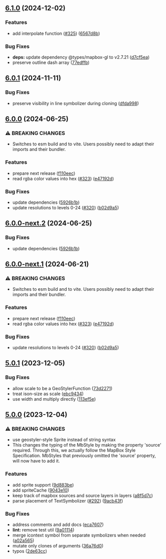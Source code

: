 ## [6.1.0](https://github.com/geostyler/geostyler-mapbox-parser/compare/v6.0.1...v6.1.0) (2024-12-02)


### Features

* add interpolate function ([#325](https://github.com/geostyler/geostyler-mapbox-parser/issues/325)) ([6567d8b](https://github.com/geostyler/geostyler-mapbox-parser/commit/6567d8b14c0158f96856de8786081d4fd0f554ff))


### Bug Fixes

* **deps:** update dependency @types/mapbox-gl to v2.7.21 ([d7cf5ea](https://github.com/geostyler/geostyler-mapbox-parser/commit/d7cf5ea2d80a4baae9b5990f9b90ac7c5fa5b330))
* preserve outline dash array ([77edffb](https://github.com/geostyler/geostyler-mapbox-parser/commit/77edffbf967d31c668e6b4a2e8c3a8d90b9517a4))

## [6.0.1](https://github.com/geostyler/geostyler-mapbox-parser/compare/v6.0.0...v6.0.1) (2024-11-11)


### Bug Fixes

* preserve visibility in line symbolizer during cloning ([dfda998](https://github.com/geostyler/geostyler-mapbox-parser/commit/dfda9982199eb1769d3b1a103d26940517949874))

## [6.0.0](https://github.com/geostyler/geostyler-mapbox-parser/compare/v5.0.1...v6.0.0) (2024-06-25)


### ⚠ BREAKING CHANGES

* Switches to esm build and to vite. Users possibly
need to adapt their imports and their bundler.

### Features

* prepare next release ([f110eec](https://github.com/geostyler/geostyler-mapbox-parser/commit/f110eecbdedd3830a03be0b31cb13615fbc03027))
* read rgba color values into hex ([#323](https://github.com/geostyler/geostyler-mapbox-parser/issues/323)) ([e47192d](https://github.com/geostyler/geostyler-mapbox-parser/commit/e47192d7a62b9e70f9e1d2fd36e8f74f1abe6dcd))


### Bug Fixes

* update dependencies ([5926b1b](https://github.com/geostyler/geostyler-mapbox-parser/commit/5926b1b087ca05ac3825b9fb262756f27510112f))
* update resolutions to levels 0-24 ([#320](https://github.com/geostyler/geostyler-mapbox-parser/issues/320)) ([b02d9a5](https://github.com/geostyler/geostyler-mapbox-parser/commit/b02d9a5bbafba4d544f935c3ac40a785cbb7ecec))

## [6.0.0-next.2](https://github.com/geostyler/geostyler-mapbox-parser/compare/v6.0.0-next.1...v6.0.0-next.2) (2024-06-25)


### Bug Fixes

* update dependencies ([5926b1b](https://github.com/geostyler/geostyler-mapbox-parser/commit/5926b1b087ca05ac3825b9fb262756f27510112f))

## [6.0.0-next.1](https://github.com/geostyler/geostyler-mapbox-parser/compare/v5.0.1...v6.0.0-next.1) (2024-06-21)


### ⚠ BREAKING CHANGES

* Switches to esm build and to vite. Users possibly
need to adapt their imports and their bundler.

### Features

* prepare next release ([f110eec](https://github.com/geostyler/geostyler-mapbox-parser/commit/f110eecbdedd3830a03be0b31cb13615fbc03027))
* read rgba color values into hex ([#323](https://github.com/geostyler/geostyler-mapbox-parser/issues/323)) ([e47192d](https://github.com/geostyler/geostyler-mapbox-parser/commit/e47192d7a62b9e70f9e1d2fd36e8f74f1abe6dcd))


### Bug Fixes

* update resolutions to levels 0-24 ([#320](https://github.com/geostyler/geostyler-mapbox-parser/issues/320)) ([b02d9a5](https://github.com/geostyler/geostyler-mapbox-parser/commit/b02d9a5bbafba4d544f935c3ac40a785cbb7ecec))

## [5.0.1](https://github.com/geostyler/geostyler-mapbox-parser/compare/v5.0.0...v5.0.1) (2023-12-05)


### Bug Fixes

* allow scale to be a GeoStylerFunction ([73d2271](https://github.com/geostyler/geostyler-mapbox-parser/commit/73d2271e536b14604ca222aaa9af6972014930aa))
* treat ison-size as scale ([ebc9434](https://github.com/geostyler/geostyler-mapbox-parser/commit/ebc9434443ffa4ead4d0bf0296b3422cc73aa2c4))
* use width and multiply directly ([113ef5e](https://github.com/geostyler/geostyler-mapbox-parser/commit/113ef5e8c051e4433971fd3034ff102922f74adf))

## [5.0.0](https://github.com/geostyler/geostyler-mapbox-parser/compare/v4.0.0...v5.0.0) (2023-12-04)


### ⚠ BREAKING CHANGES

* use geostyler-style Sprite instead of string syntax
* This changes the typing of the MbStyle by making
the property 'source' required. Through this, we actually follow
the MapBox Style Specification. MbStyles that previously omitted the
'source' property, will now have to add it.

### Features

* add sprite support ([9d883be](https://github.com/geostyler/geostyler-mapbox-parser/commit/9d883be90463480fc1cd71e3bce48aaf43d88405))
* add spriteCache ([9043e10](https://github.com/geostyler/geostyler-mapbox-parser/commit/9043e10a93a0394cdda2e4fcb575abefbc3e9c1e))
* keep track of mapbox sources and source layers in layers ([a8f5d7c](https://github.com/geostyler/geostyler-mapbox-parser/commit/a8f5d7c787a78dc9d59d91ac14e52ef8686c4822))
* parse placement of TextSymbolizer ([#292](https://github.com/geostyler/geostyler-mapbox-parser/issues/292)) ([9acb43f](https://github.com/geostyler/geostyler-mapbox-parser/commit/9acb43f377bca6c376155e0b6b0b9d09d9c4cc4c))


### Bug Fixes

* address comments and add docs ([eca7607](https://github.com/geostyler/geostyler-mapbox-parser/commit/eca760769e3e7c4a1b6869de7050f99c0ba97fab))
* **lint:** remove test util ([9a01114](https://github.com/geostyler/geostyler-mapbox-parser/commit/9a01114f3be74aae80c46ba622d3dfecde73851b))
* merge icontext symbol from separate symbolizers when needed ([a02a565](https://github.com/geostyler/geostyler-mapbox-parser/commit/a02a5650311723cb2d741c5a890a3b3c6b59e23e))
* mutate only clones of arguments ([36a76d0](https://github.com/geostyler/geostyler-mapbox-parser/commit/36a76d0af0560ef8fce43e63144f06d61565cf9f))
* typos ([2de63cc](https://github.com/geostyler/geostyler-mapbox-parser/commit/2de63cc64d3b7c7ad81efc6308c5fa372d6f5196))
